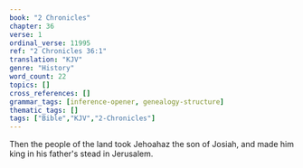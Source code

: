 ```yaml
---
book: "2 Chronicles"
chapter: 36
verse: 1
ordinal_verse: 11995
ref: "2 Chronicles 36:1"
translation: "KJV"
genre: "History"
word_count: 22
topics: []
cross_references: []
grammar_tags: [inference-opener, genealogy-structure]
thematic_tags: []
tags: ["Bible","KJV","2-Chronicles"]
---
```

Then the people of the land took Jehoahaz the son of Josiah, and made him king in his father's stead in Jerusalem.
